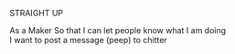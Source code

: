 STRAIGHT UP

As a Maker
So that I can let people know what I am doing  
I want to post a message (peep) to chitter
